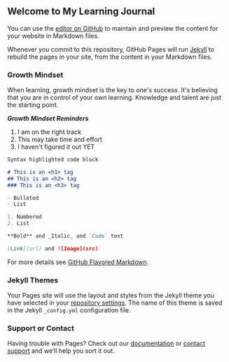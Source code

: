## Welcome to My Learning Journal

You can use the [editor on GitHub](https://github.com/sueduclos/learning-journal/edit/master/README.md) to maintain and preview the content for your website in Markdown files.

Whenever you commit to this repository, GitHub Pages will run [Jekyll](https://jekyllrb.com/) to rebuild the pages in your site, from the content in your Markdown files.

### Growth Mindset

When learning, growth mindset is the key to one's success. It's believing that you are in control of your own learning. Knowledge and talent are just the starting point. 

***Growth Mindset Reminders***
1. I am on the right track
2. This may take time and effort
3. I haven't figured it out YET

```markdown
Syntax highlighted code block

# This is an <h1> tag
## This is an <h2> tag
### This is an <h3> tag

- Bulleted
- List

1. Numbered
2. List

**Bold** and _Italic_ and `Code` text

[Link](url) and ![Image](src)
```

For more details see [GitHub Flavored Markdown](https://guides.github.com/features/mastering-markdown/).

### Jekyll Themes

Your Pages site will use the layout and styles from the Jekyll theme you have selected in your [repository settings](https://github.com/sueduclos/learning-journal/settings). The name of this theme is saved in the Jekyll `_config.yml` configuration file.

### Support or Contact

Having trouble with Pages? Check out our [documentation](https://help.github.com/categories/github-pages-basics/) or [contact support](https://github.com/contact) and we’ll help you sort it out.
